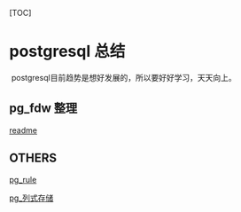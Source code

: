 [TOC]

# postgresql 总结

​	postgresql目前趋势是想好发展的，所以要好好学习，天天向上。



## pg_fdw 整理

[readme](../20180625/readme.md)



## OTHERS

[pg_rule](../20180627/pg_rule.md)

[pg_列式存储](../20180628/pg_列式存储.md)

